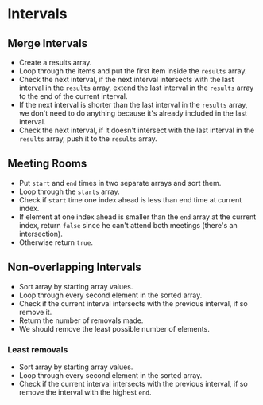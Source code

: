 # Intervals

## Merge Intervals

* Create a results array.
* Loop through the items and put the first item inside the `results` array.
* Check the next interval, if the next interval intersects with the last interval in the `results` array, extend the last interval in the `results` array to the end of the current interval.
* If the next interval is shorter than the last interval in the `results` array, we don't need to do anything because it's already included in the last interval.
* Check the next interval, if it doesn't intersect with the last interval in the `results` array, push it to the `results` array.

## Meeting Rooms

* Put `start` and `end` times in two separate arrays and sort them.
* Loop through the `starts` array.
* Check if `start` time one index ahead is less than end time at current index.
* If element at one index ahead is smaller than the `end` array at the current index, return `false` since he can't attend both meetings (there's an intersection).
* Otherwise return `true`.

## Non-overlapping Intervals

* Sort array by starting array values.
* Loop through every second element in the sorted array.
* Check if the current interval intersects with the previous interval, if so remove it.
* Return the number of removals made.
* We should remove the least possible number of elements.

### Least removals

* Sort array by starting array values.
* Loop through every second element in the sorted array.
* Check if the current interval intersects with the previous interval, if so remove the interval with the highest `end`.
